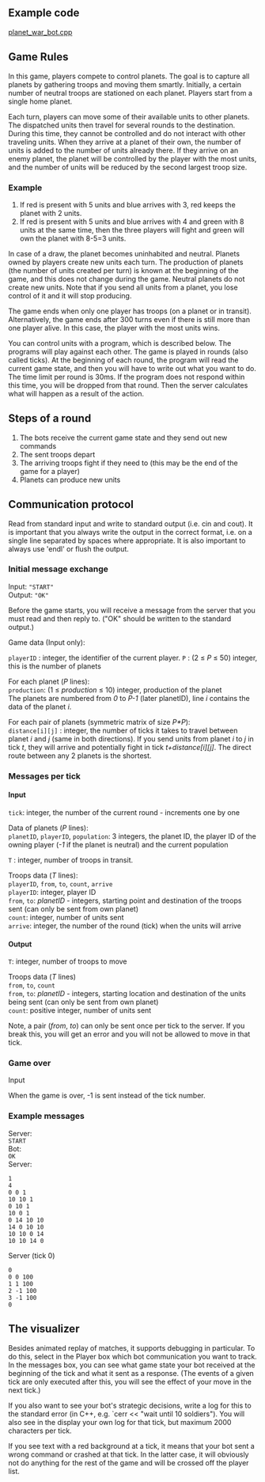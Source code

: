 ## Example code

[planet_war_bot.cpp](/public/games/planet-war/planet_war_bot.cpp)

## Game Rules

In this game, players compete to control planets.
The goal is to capture all planets by gathering troops and moving them smartly.
Initially, a certain number of neutral troops are stationed on each planet.
Players start from a single home planet.

Each turn, players can move some of their available units to other planets.
The dispatched units then travel for several rounds to the destination.
During this time, they cannot be controlled and do not interact with other traveling units.
When they arrive at a planet of their own, the number of units is added to the number of units already there.
If they arrive on an enemy planet, the planet will be controlled by the player with the most units, and the number of units will be reduced by the second largest troop size.

### Example

1. If red is present with 5 units and blue arrives with 3, red keeps the planet with 2 units.
2. If red is present with 5 units and blue arrives with 4 and green with 8 units at the same time, then the three players will fight and green will own the planet with 8-5=3 units.

In case of a draw, the planet becomes uninhabited and neutral.
Planets owned by players create new units each turn.
The production of planets (the number of units created per turn) is known at the beginning of the game,
and this does not change during the game.
Neutral planets do not create new units.
Note that if you send all units from a planet, you lose control of it and it will stop producing.

The game ends when only one player has troops (on a planet or in transit).
Alternatively, the game ends after 300 turns even if there is still more than one player alive.
In this case, the player with the most units wins.

You can control units with a program, which is described below.
The programs will play against each other.
The game is played in rounds (also called ticks).
At the beginning of each round, the program will read the current game state, and then you will have to write out what you want to do.
The time limit per round is 30ms. If the program does not respond within this time, you will be dropped from that round.
Then the server calculates what will happen as a result of the action.

## Steps of a round

1. The bots receive the current game state and they send out new commands
2. The sent troops depart
3. The arriving troops fight if they need to (this may be the end of the game for a player)
4. Planets can produce new units

## Communication protocol

Read from standard input and write to standard output (i.e. cin and cout).
It is important that you always write the output in the correct format, i.e. on a single line separated by spaces where appropriate.
It is also important to always use 'endl' or flush the output.

### Initial message exchange

Input: `"START"`\
Output: `"OK"`

Before the game starts, you will receive a message from the server that you must read and then reply to.
("OK" should be written to the standard output.)

Game data (Input only):

`playerID` : integer, the identifier of the current player\.
`P` : (2 ≤ _P_ ≤ 50) integer, this is the number of planets

For each planet (_P_ lines):\
`production`: (1 ≤ _production_ ≤ 10) integer, production of the planet\
The planets are numbered from _0_ to _P-1_ (later planetID), line _i_ contains the data of the planet _i_.

For each pair of planets (symmetric matrix of size _P\*P_):\
`distance[i][j]` : integer, the number of ticks it takes to travel between planet _i_ and _j_ (same in both directions).
If you send units from planet _i_ to _j_ in tick _t_, they will arrive and potentially fight in tick _t+distance[i][j]_.
The direct route between any 2 planets is the shortest.

### Messages per tick

#### Input

`tick`: integer, the number of the current round - increments one by one

Data of planets (_P_ lines):\
`planetID`, `playerID`, `population`: 3 integers, the planet ID, the player ID of the owning player (_-1_ if the planet is neutral) and the current population

`T` : integer, number of troops in transit.

Troops data (_T_ lines):\
`playerID`, `from`, `to`, `count`, `arrive`\
`playerID`: integer, player ID\
`from`, `to`: _planetID_ - integers, starting point and destination of the troops sent (can only be sent from own planet)\
`count`: integer, number of units sent\
`arrive`: integer, the number of the round (tick) when the units will arrive

#### Output

`T`: integer, number of troops to move

Troops data (_T_ lines)\
`from`, `to`, `count`\
`from`, `to`: _planetID_ - integers, starting location and destination of the units being sent (can only be sent from own planet)\
`count`: positive integer, number of units sent

Note, a pair (_from_, _to_) can only be sent once per tick to the server.
If you break this, you will get an error and you will not be allowed to move in that tick.

### Game over

Input

When the game is over, -1 is sent instead of the tick number.

### Example messages

Server:\
`START`\
Bot:\
`OK`\
Server:

```
1
4
0 0 1
10 10 1
0 10 1
10 0 1
0 14 10 10
14 0 10 10
10 10 0 14
10 10 14 0
```

Server (tick 0)

```
0
0 0 100
1 1 100
2 -1 100
3 -1 100
0
```

## The visualizer

Besides animated replay of matches, it supports debugging in particular.
To do this, select in the Player box which bot communication you want to track.
In the messages box, you can see what game state your bot received at the beginning of the tick and what it sent as a response.
(The events of a given tick are only executed after this, you will see the effect of your move in the next tick.)

If you also want to see your bot's strategic decisions, write a log for this to the standard error (in C++, e.g. `cerr << "wait until 10 soldiers").
You will also see in the display your own log for that tick, but maximum 2000 characters per tick.

If you see text with a red background at a tick, it means that your bot sent a wrong command or crashed at that tick.
In the latter case, it will obviously not do anything for the rest of the game and will be crossed off the player list.
